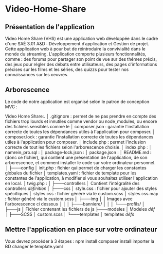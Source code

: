 # Video-Home-Share
## Présentation de l'application
Video Home Share (VHS) est une application web développée dans le cadre d'une SAÉ 3.01 A&amp;D : Développement d’application et Gestion de projet. Cette application web à pour but de réintroduire la convivialité dans le monde du streaming. L'application comporte plusieurs fonctionnalités, comme : des forums pour partager son point de vue sur des thémes précis, des jeux pour régler des débats entre utilisateurs, des pages d'informations précises sur les films et les séries, des quizzs pour tester nos connaissances sur les oeuvres.

## Arborescence
Le code de notre application est organisé selon le patron de conception MVC : 

Video Home Share:.
│   .gitignore : permet de ne pas prendre en compte des fichiers trop lourds et innutiles comme vendor ou node_modules, ou encore des fichiers sensibles comme le 
│   composer.json : garantie l'installation correcte de toutes les dépendances utiles à l'application pour composer.
│   composer.lock : garantie l'installation correcte de toutes les dépendances utiles à l'application pour composer.
│   include.php : permet l'inclusion correcte de tout les fichiers selon l'arborescence choisie.
│   index.php : 
│   namrein_pro.sql : 
│   package-lock.json : 
│   package.json : 
│   README.md : (donc ce fichier), qui contient une présentation de l'application, de son arborescence, et comment installer le code sur votre ordinateur personnel.
│
├───config
│       init.php : fichier qui permet de charger les constantes globales du fichier 
│       templates.yaml : fichier de template pour les constantes de l'application, à modifier si vous souhaitez utiliser l'application en local.
│       twig.php : 
│
├───controllers
│       Contient l'intégralité des controllers *définition*
│
├───css
│       style.css : fichier pour ajouter des styles spécifiques
│       styles.css : fichier généré via le custom.scss
│       styles.css.map : fichier généré via le custom.scss
│
├───img
│   │   Images avec l'arborescence ci dessous
│   │
│   ├───banniere/
│   │
│   └───profils/
│
├───js
│       Fichier contenant les fichiers de js
├───modeles
│       Modeles *déf*
│
├───SCSS
│       custom.scss
│
└───templates
│       templates *défs*

## Mettre l'application en place sur votre ordinateur
Vous devrez procéder à 3 étapes : 
npm install
composer install
importer la BD
changer le template.yaml
